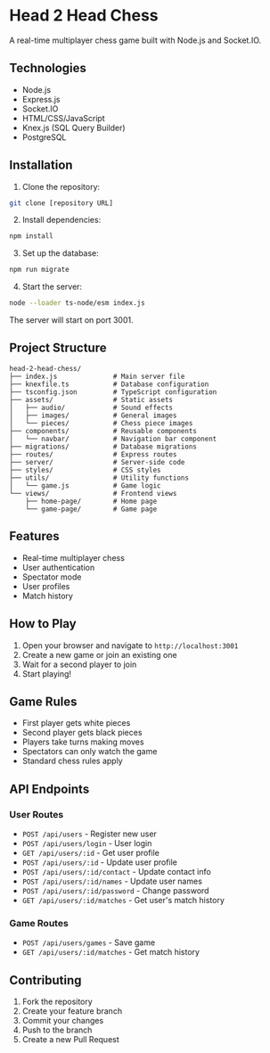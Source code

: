 # Head 2 Head Chess

A real-time multiplayer chess game built with Node.js and Socket.IO.

## Technologies

- Node.js
- Express.js
- Socket.IO
- HTML/CSS/JavaScript
- Knex.js (SQL Query Builder)
- PostgreSQL

## Installation

1. Clone the repository:
```bash
git clone [repository URL]
```

2. Install dependencies:
```bash
npm install
```

3. Set up the database:
```bash
npm run migrate
```

4. Start the server:
```bash
node --loader ts-node/esm index.js
```

The server will start on port 3001.

## Project Structure

```
head-2-head-chess/
├── index.js              # Main server file
├── knexfile.ts           # Database configuration
├── tsconfig.json         # TypeScript configuration
├── assets/               # Static assets
│   ├── audio/            # Sound effects
│   ├── images/           # General images
│   └── pieces/           # Chess piece images
├── components/           # Reusable components
│   └── navbar/           # Navigation bar component
├── migrations/           # Database migrations
├── routes/               # Express routes
├── server/               # Server-side code
├── styles/               # CSS styles
├── utils/                # Utility functions
│   └── game.js           # Game logic
└── views/                # Frontend views
    ├── home-page/        # Home page
    └── game-page/        # Game page
```

## Features

- Real-time multiplayer chess
- User authentication
- Spectator mode
- User profiles
- Match history

## How to Play

1. Open your browser and navigate to `http://localhost:3001`
2. Create a new game or join an existing one
3. Wait for a second player to join
4. Start playing!

## Game Rules

- First player gets white pieces
- Second player gets black pieces
- Players take turns making moves
- Spectators can only watch the game
- Standard chess rules apply

## API Endpoints

### User Routes
- `POST /api/users`              - Register new user
- `POST /api/users/login`        - User login
- `GET /api/users/:id`           - Get user profile
- `POST /api/users/:id`          - Update user profile
- `POST /api/users/:id/contact`  - Update contact info
- `POST /api/users/:id/names`    - Update user names
- `POST /api/users/:id/password` - Change password
- `GET /api/users/:id/matches`   - Get user's match history

### Game Routes
- `POST /api/users/games`        - Save game
- `GET /api/users/:id/matches`   - Get match history

## Contributing

1. Fork the repository
2. Create your feature branch
3. Commit your changes
4. Push to the branch
5. Create a new Pull Request
